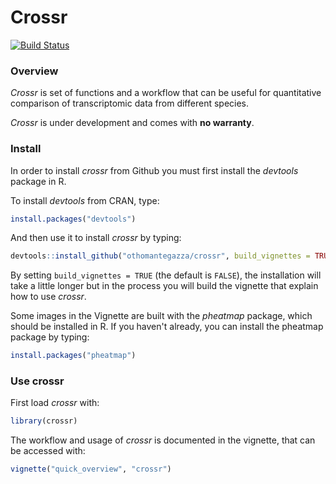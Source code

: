 # Crossr

[![Build Status](https://travis-ci.org/othomantegazza/crossr.svg?branch=master)](https://travis-ci.org/othomantegazza/crossr)

### Overview

*Crossr* is set of functions and a workflow that can be useful for quantitative comparison of transcriptomic data from different species.

*Crossr* is under development and comes with **no warranty**.

### Install

In order to install *crossr* from Github you must first install the *devtools*
package in R.

To install *devtools* from CRAN, type:

```r
install.packages("devtools")
```

And then use it to install *crossr* by typing:

```r
devtools::install_github("othomantegazza/crossr", build_vignettes = TRUE)
```

By setting `build_vignettes = TRUE` (the default is `FALSE`), the installation
will take a little longer but in the process you will build the vignette that
explain how to use *crossr*.

Some images in the Vignette are built with the *pheatmap* package, which should be installed in R. If you haven't already, you can install the pheatmap package by typing:

```r
install.packages("pheatmap")
```

### Use crossr

First load *crossr* with:

```r
library(crossr)
```

The workflow and usage of *crossr* is documented in the vignette, that can be
accessed with:

```r
vignette("quick_overview", "crossr")
```
